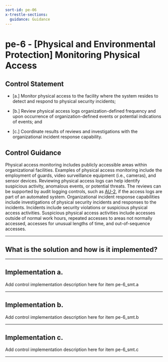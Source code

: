 ```yaml
---
sort-id: pe-06
x-trestle-sections:
  guidance: Guidance
---
```


# pe-6 - \[Physical and Environmental Protection\] Monitoring Physical Access

## Control Statement

- \[a.\] Monitor physical access to the facility where the system resides to detect and respond to physical security incidents;

- \[b.\] Review physical access logs organization-defined frequency and upon occurrence of organization-defined events or potential indications of events; and

- \[c.\] Coordinate results of reviews and investigations with the organizational incident response capability.

## Control Guidance

Physical access monitoring includes publicly accessible areas within organizational facilities. Examples of physical access monitoring include the employment of guards, video surveillance equipment (i.e., cameras), and sensor devices. Reviewing physical access logs can help identify suspicious activity, anomalous events, or potential threats. The reviews can be supported by audit logging controls, such as [AU-2](#au-2), if the access logs are part of an automated system. Organizational incident response capabilities include investigations of physical security incidents and responses to the incidents. Incidents include security violations or suspicious physical access activities. Suspicious physical access activities include accesses outside of normal work hours, repeated accesses to areas not normally accessed, accesses for unusual lengths of time, and out-of-sequence accesses.

______________________________________________________________________

## What is the solution and how is it implemented?

<!-- Please leave this section blank and enter implementation details in the parts below. -->

______________________________________________________________________

## Implementation a.

Add control implementation description here for item pe-6_smt.a

______________________________________________________________________

## Implementation b.

Add control implementation description here for item pe-6_smt.b

______________________________________________________________________

## Implementation c.

Add control implementation description here for item pe-6_smt.c

______________________________________________________________________
